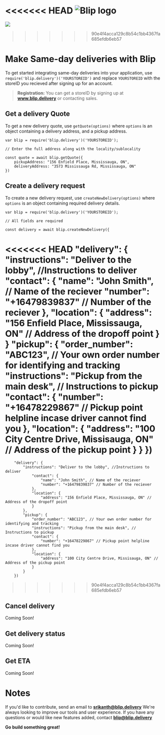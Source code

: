 <<<<<<< HEAD
﻿![Blip logo](https://firebasestorage.googleapis.com/v0/b/blip-live.appspot.com/o/Webp.net-resizeimage.png?alt=media&token=f306b57a-8c0c-43ad-b279-476d26fd1428) 
=======
![](https://firebasestorage.googleapis.com/v0/b/blip-live.appspot.com/o/Webp.net-resizeimage.png?alt=media&token=f306b57a-8c0c-43ad-b279-476d26fd1428) 
>>>>>>> 90e4f4acca129c8b54c1bb4367fa685efdb6eb57
# Make Same-day deliveries with Blip

To get started integrating same-day deliveries into your application, use  `require('blip.delivery')('YOURSTOREID')` and replace `YOURSTOREID` with the storeID you recieved after signing up for an account.

> **Registration:** You can get a storeID by signing up at **www.blip.delivery**  or contacting sales.

## Get a delivery Quote

To get a new delivery quote, use `getQuote(options)` where `options` is an object containing a delivery address, and a pickup address.

    var blip = require('blip.delivery')('YOURSTOREID');
    
    // Enter the full address along with the locality/sublocality
    
    const quote = await blip.getQuote({
	    pickupAddress: "156 Enfield Place, Mississauga, ON",
	    deliveryAddress: "3573 Mississauga Rd, Mississauga, ON"
	})

## Create a delivery request

To create a new delivery request, use `createNewDelivery(options)` where `options` is an object containing required delivery details.

    var blip = require('blip.delivery')('YOURSTOREID');
    
    // All fields are required
    
    const delivery = await blip.createNewDelivery({
<<<<<<< HEAD
		"delivery": {
			"instructions": "Deliver to the lobby", //Instructions to deliver
			"contact": {
				"name": "John Smith", // Name of the reciever
				"number": "+16479839837" // Number of the reciever
			},
			"location": {
				"address": "156 Enfield Place, Mississauga, ON" // Address of the dropoff point
			}
		}
	  	"pickup": {
			"order_number": "ABC123", // Your own order number for identifying and tracking
			"instructions": "Pickup from the main desk", // Instructions to pickup
			"contact": {
				"number": "+16478229867" // Pickup point helpline incase driver cannot find you
			},
			"location": {
				"address": "100 City Centre Drive, Missisauga, ON" // Address of the pickup point
			}
		}
	})
=======
    	"delivery": {
    		"instructions": "Deliver to the lobby", //Instructions to deliver
				"contact": {
					"name": "John Smith", // Name of the reciever
					"number": "+16479839837" // Number of the reciever
				},
				"location": {
					"address": "156 Enfield Place, Mississauga, ON" // Address of the dropoff point
				}
			},
			"pickup": {
				"order_number": "ABC123", // Your own order number for identifying and tracking
				"instructions": "Pickup from the main desk", // Instructions to pickup
				"contact": {
					"number": "+16478229867" // Pickup point helpline incase driver cannot find you
				},
				"location": {
					"address": "100 City Centre Drive, Missisauga, ON" // Address of the pickup point
				}
			}
		})
>>>>>>> 90e4f4acca129c8b54c1bb4367fa685efdb6eb57

 

## Cancel delivery

Coming Soon!

## Get delivery status

Coming Soon!

## Get ETA

Coming Soon!


# Notes

If you'd like to contribute, send an email to **srikanth@blip.delivery**
We're always looking to improve our tools and user experience. If you have any questions or would like new features added, contact **blip@blip.delivery**

**Go build something great!**



